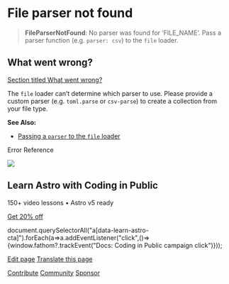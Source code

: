 File parser not found
=====================

> **FileParserNotFound**: No parser was found for ‘FILE\_NAME’. Pass a parser function (e.g. `parser: csv`) to the `file` loader.

What went wrong?
----------------

[Section titled What went wrong?](#what-went-wrong)

The `file` loader can’t determine which parser to use. Please provide a custom parser (e.g. `toml.parse` or `csv-parse`) to create a collection from your file type.

**See Also:**

*   [Passing a `parser` to the `file` loader](/en/guides/content-collections/#parser-function)

Error Reference

![](/_astro/CodingInPublic.DpaYu7Qd_5sx41.webp)

Learn Astro with **Coding in Public**
-------------------------------------

150+ video lessons • Astro v5 ready

[Get 20% off](https://learnastro.dev?code=ASTRO_PROMO)

document.querySelectorAll("a\[data-learn-astro-cta\]").forEach(a=>a.addEventListener("click",()=>{window.fathom?.trackEvent("Docs: Coding in Public campaign click")}));

[Edit page](https://github.com/withastro/astro/blob/main/packages/astro/src/core/errors/errors-data.ts) [Translate this page](https://contribute.docs.astro.build/guides/i18n/)

[Contribute](/en/contribute/) [Community](https://astro.build/chat) [Sponsor](https://opencollective.com/astrodotbuild)